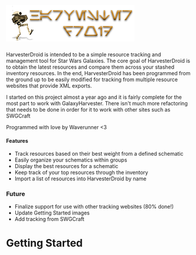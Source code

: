 ![header image](Preloader/resources/images/HarvesterDroid_Header.png)
=====================================================================

HarvesterDroid is intended to be a simple resource tracking and management tool for Star Wars Galaxies. The core goal of HarvesterDroid is to obtain the latest resources and compare them across your stashed inventory resources. In the end, HarvesterDroid has been programmed from the ground up to be easily modified for tracking from multiple resource websites that provide XML exports.

I started on this project almost a year ago and it is fairly complete for the most part to work with GalaxyHarvester. There isn't much more refactoring that needs to be done in order for it to work with other sites such as SWGCraft

Programmed with love by Waverunner <3

#### Features
* Track resources based on their best weight from a defined schematic
* Easily organize your schematics within groups
* Display the best resources for a schematic
* Keep track of your top resources through the inventory
* Import a list of resources into HarvesterDroid by name

### Future
* Finalize support for use with other tracking websites (80% done!)
* Update Getting Started images
* Add tracking from SWGCraft

# Getting Started

